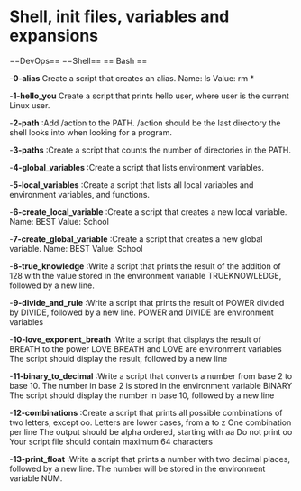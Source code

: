 # Shell, init files, variables and expansions

==DevOps==
==Shell==
== Bash ==

-**0-alias**
Create a script that creates an alias.
Name: ls
Value: rm *
  

-**1-hello_you**
Create a script that prints hello user, where user is the current Linux user.
  

-**2-path**
:Add /action to the PATH. /action should be the last directory the shell looks into when looking for a program.
  

-**3-paths**
:Create a script that counts the number of directories in the PATH.
  

-**4-global_variables**
:Create a script that lists environment variables.
  

-**5-local_variables**
:Create a script that lists all local variables and environment variables, and functions.
  

-**6-create_local_variable**
:Create a script that creates a new local variable.
Name: BEST
Value: School
  

-**7-create_global_variable**
:Create a script that creates a new global variable.
Name: BEST
Value: School
  

-**8-true_knowledge**
:Write a script that prints the result of the addition of 128 with the value stored in the environment variable TRUEKNOWLEDGE, followed by a new line.
  

-**9-divide_and_rule**
:Write a script that prints the result of POWER divided by DIVIDE, followed by a new line.
POWER and DIVIDE are environment variables


-**10-love_exponent_breath**
:Write a script that displays the result of BREATH to the power LOVE
BREATH and LOVE are environment variables
The script should display the result, followed by a new line
  

-**11-binary_to_decimal**
:Write a script that converts a number from base 2 to base 10.
The number in base 2 is stored in the environment variable BINARY
The script should display the number in base 10, followed by a new line
  

-**12-combinations**
:Create a script that prints all possible combinations of two letters, except oo.
Letters are lower cases, from a to z
One combination per line
The output should be alpha ordered, starting with aa
Do not print oo
Your script file should contain maximum 64 characters
  

-**13-print_float**
:Write a script that prints a number with two decimal places, followed by a new line.
The number will be stored in the environment variable NUM.

